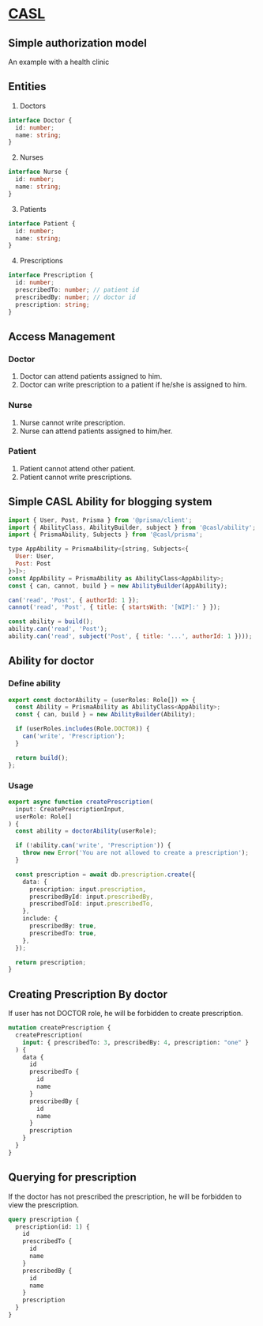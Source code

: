 # [CASL](https://casl.js.org/v5/en)

## Simple authorization model

An example with a health clinic

## Entities

1. Doctors

```ts
interface Doctor {
  id: number;
  name: string;
}
```

2. Nurses

```ts
interface Nurse {
  id: number;
  name: string;
}
```

3. Patients

```ts
interface Patient {
  id: number;
  name: string;
}
```

4. Prescriptions

```ts
interface Prescription {
  id: number;
  prescribedTo: number; // patient id
  prescribedBy: number; // doctor id
  prescription: string;
}
```

## Access Management

### Doctor

1. Doctor can attend patients assigned to him.
2. Doctor can write prescription to a patient if he/she is assigned to him.

### Nurse

1. Nurse cannot write prescription.
2. Nurse can attend patients assigned to him/her.

### Patient

1. Patient cannot attend other patient.
2. Patient cannot write prescriptions.

## Simple CASL Ability for blogging system

```js
import { User, Post, Prisma } from '@prisma/client';
import { AbilityClass, AbilityBuilder, subject } from '@casl/ability';
import { PrismaAbility, Subjects } from '@casl/prisma';

type AppAbility = PrismaAbility<[string, Subjects<{
  User: User,
  Post: Post
}>]>;
const AppAbility = PrismaAbility as AbilityClass<AppAbility>;
const { can, cannot, build } = new AbilityBuilder(AppAbility);

can('read', 'Post', { authorId: 1 });
cannot('read', 'Post', { title: { startsWith: '[WIP]:' } });

const ability = build();
ability.can('read', 'Post');
ability.can('read', subject('Post', { title: '...', authorId: 1 })));
```

## Ability for doctor

### Define ability

```ts
export const doctorAbility = (userRoles: Role[]) => {
  const Ability = PrismaAbility as AbilityClass<AppAbility>;
  const { can, build } = new AbilityBuilder(Ability);

  if (userRoles.includes(Role.DOCTOR)) {
    can('write', 'Prescription');
  }

  return build();
};
```

### Usage

```ts
export async function createPrescription(
  input: CreatePrescriptionInput,
  userRole: Role[]
) {
  const ability = doctorAbility(userRole);

  if (!ability.can('write', 'Prescription')) {
    throw new Error('You are not allowed to create a prescription');
  }

  const prescription = await db.prescription.create({
    data: {
      prescription: input.prescription,
      prescribedById: input.prescribedBy,
      prescribedToId: input.prescribedTo,
    },
    include: {
      prescribedBy: true,
      prescribedTo: true,
    },
  });

  return prescription;
}
```

## Creating Prescription By doctor

If user has not DOCTOR role, he will be forbidden to create prescription.

```graphql
mutation createPrescription {
  createPrescription(
    input: { prescribedTo: 3, prescribedBy: 4, prescription: "one" }
  ) {
    data {
      id
      prescribedTo {
        id
        name
      }
      prescribedBy {
        id
        name
      }
      prescription
    }
  }
}
```

## Querying for prescription

If the doctor has not prescribed the prescription, he will be forbidden to view the prescription.

```graphql
query prescription {
  prescription(id: 1) {
    id
    prescribedTo {
      id
      name
    }
    prescribedBy {
      id
      name
    }
    prescription
  }
}
```
